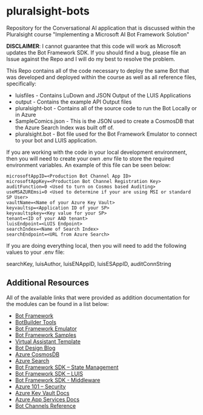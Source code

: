 # pluralsight-bots
Repository for the Conversational AI application that is discussed within the Pluralsight course "Implementing a Microsoft AI Bot Framework Solution"

**DISCLAIMER**: I cannot guarantee that this code will work as Microsoft updates the Bot Framework SDK. If you should find a bug, please file an Issue against the Repo and I will do my best to resolve the problem.

This Repo contains all of the code necessary to deploy the same Bot that was developed and deployed within the course as well as all reference files, specifically:

* luisfiles - Contains LuDown and JSON Output of the LUIS Applications
* output - Contains the example API Output files
* pluralsight-bot - Contains all of the source code to run the Bot Locally or in Azure
* SampleComics.json - This is the JSON used to create a CosmosDB that the Azure Search Index was built off of.
* pluralsight.bot - Bot file used for the Bot Framework Emulator to connect to your bot and LUIS application.

If you are working with the code in your local development environment, then you will need to create your own .env file to store the required environment variables. An example of this file can be seen below:

    microsoftAppID=<Production Bot Channel App ID>
    microsoftAppKey=<Production Bot Channel Registration Key>
    auditFunction=0 <Used to turn on Cosmos based Auditing>
    useMSAZUREmsi=0 <Used to determine if your are using MSI or standard SP User>
    vaultName=<Name of your Azure Key Vault>
    keyvaultsp=<Application ID of your SP>
    keyvaultspkey=<Key value for your SP>
    tenant=<ID of your AAD tenant>
    luisEndpoint=<LUIS Endpoint>
    searchIndex=<Name of Search Index>
    searchEndpoint=<URL from Azure Search>

If you are doing everything local, then you will need to add the following values to your .env file: 

searchKey, luisAuthor, luisENAppID, luisESAppID, auditConnString

## Additional Resources

All of the available links that were provided as addition documentation for the modules can be found in a list below:

* [Bot Framework](https://github.com/microsoft/botframework)
* [BotBuilder Tools](https://github.com/microsoft/botbuilder-tools)
* [Bot Framework Emulator](https://github.com/microsoft/BotFramework-Emulator)
* [Bot Framework Samples](https://github.com/Microsoft/BotBuilder-Samples/blob/master/README.md)
* [Virtual Assistant Template](https://docs.microsoft.com/en-us/azure/bot-service/bot-builder-virtual-assistant-introduction?view=azure-bot-service-4.0)
* [Bot Design Blog](https://briancharrison.ghost.io/best-practices-collaborative-approach-to-chatbot-design-using-bot-framework-tools/)
* [Azure CosmosDB](https://docs.microsoft.com/en-us/azure/cosmos-db/introduction)
* [Azure Search](https://docs.microsoft.com/en-us/azure/search/)
* [Bot Framework SDK – State Management](https://docs.microsoft.com/en-us/azure/bot-service/bot-builder-concept-state?view=azure-bot-service-4.0)
* [Bot Framework SDK – LUIS](https://docs.microsoft.com/en-us/azure/bot-service/bot-builder-howto-v4-luis?view=azure-bot-service-4.0&tabs=csharp)
* [Bot Framework SDK - Middleware](https://docs.microsoft.com/en-us/azure/bot-service/bot-builder-concept-middleware?view=azure-bot-service-4.0)
* [Azure 101 – Security](https://briancharrison.ghost.io/azure-101-security/)
* [Azure Key Vault Docs](https://docs.microsoft.com/en-us/azure/key-vault/key-vault-whatis)
* [Azure App Services Docs](https://docs.microsoft.com/en-us/azure/app-service/)
* [Bot Channels Reference](https://docs.microsoft.com/en-us/azure/bot-service/bot-service-channels-reference?view=azure-bot-service-4.0)

